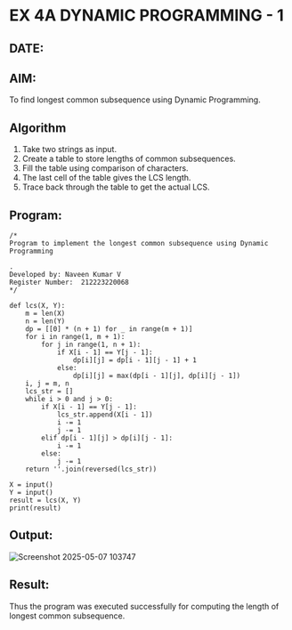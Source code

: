 # EX 4A DYNAMIC PROGRAMMING - 1
## DATE:
## AIM:
To find longest common subsequence using Dynamic Programming.

## Algorithm
1. Take two strings as input.
2. Create a table to store lengths of common subsequences.
3. Fill the table using comparison of characters.
4. The last cell of the table gives the LCS length.
5. Trace back through the table to get the actual LCS.
## Program:
```
/*
Program to implement the longest common subsequence using Dynamic Programming

.
Developed by: Naveen Kumar V
Register Number:  212223220068
*/
```
```
def lcs(X, Y):
    m = len(X)
    n = len(Y)
    dp = [[0] * (n + 1) for _ in range(m + 1)]
    for i in range(1, m + 1):
        for j in range(1, n + 1):
            if X[i - 1] == Y[j - 1]:
                dp[i][j] = dp[i - 1][j - 1] + 1
            else:
                dp[i][j] = max(dp[i - 1][j], dp[i][j - 1])
    i, j = m, n
    lcs_str = []
    while i > 0 and j > 0:
        if X[i - 1] == Y[j - 1]:
            lcs_str.append(X[i - 1])
            i -= 1
            j -= 1
        elif dp[i - 1][j] > dp[i][j - 1]:
            i -= 1
        else:
            j -= 1
    return ''.join(reversed(lcs_str))

X = input()
Y = input()
result = lcs(X, Y)
print(result)
```
## Output:
![Screenshot 2025-05-07 103747](https://github.com/user-attachments/assets/ba4ab642-39b8-4d81-ac11-138bb3c51094)
## Result:
Thus the program was executed successfully for computing the length of longest common subsequence.
